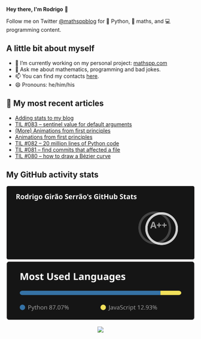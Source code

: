 **Hey there, I'm Rodrigo** 👋

Follow me on Twitter [@mathsppblog][twitter] for 🐍 Python, 🧠 maths, and 💻 programming content.


## A little bit about myself

- 🔭 I’m currently working on my personal project: [mathspp.com](https://mathspp.com)
- 💬 Ask me about mathematics, programming and bad jokes.
- 📫 You can find my contacts [here](https://mathspp.com/about#contacts).
- 😄 Pronouns: he/him/his


## 📖 My most recent articles

<!-- BLOG-POST-LIST:START -->
- [Adding stats to my blog](https://mathspp.com/blog/adding-stats-to-my-blog)
- [TIL #083 – sentinel value for default arguments](https://mathspp.com/blog/til/sentinel-value-for-default-arguments)
- [&lpar;More&rpar; Animations from first principles](https://mathspp.com/blog/more-animations-from-first-principles-in-5-minutes)
- [Animations from first principles](https://mathspp.com/blog/animations-from-first-principles-in-5-minutes)
- [TIL #082 – 20 million lines of Python code](https://mathspp.com/blog/til/20-million-lines-of-python-code)
- [TIL #081 – find commits that affected a file](https://mathspp.com/blog/til/find-commits-that-affected-a-file)
- [TIL #080 – how to draw a Bézier curve](https://mathspp.com/blog/til/how-to-draw-a-bezier-curve)
<!-- BLOG-POST-LIST:END -->


##  My GitHub activity stats

<!-- Thanks to ofek! -->

<img src="general_stats.svg" alt="GitHub Statistics" loading="lazy">

<img src="language_stats.svg" alt="Top Languages" loading="lazy">

<p align='center'><img src='https://visitor-badge.laobi.icu/badge?page_id=RodrigoGiraoSerrao'></p>

[twitter]: https://twitter.com/mathsppblog
